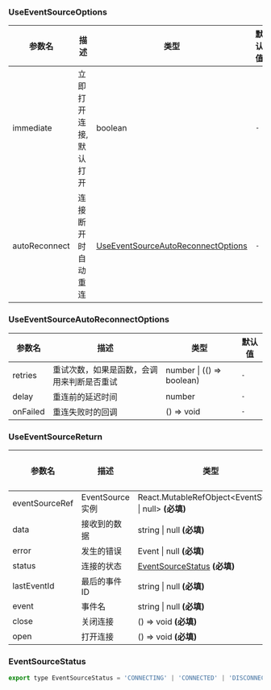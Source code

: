 ### UseEventSourceOptions

| 参数名        | 描述                   | 类型                                                                      | 默认值 |
| ------------- | ---------------------- | ------------------------------------------------------------------------- | ------ |
| immediate     | 立即打开连接, 默认打开 | boolean                                                                   | `-`    |
| autoReconnect | 连接断开时自动重连     | [UseEventSourceAutoReconnectOptions](#UseEventSourceAutoReconnectOptions) | `-`    |

### UseEventSourceAutoReconnectOptions

| 参数名   | 描述                                       | 类型                      | 默认值 |
| -------- | ------------------------------------------ | ------------------------- | ------ |
| retries  | 重试次数，如果是函数，会调用来判断是否重试 | number \| (() => boolean) | `-`    |
| delay    | 重连前的延迟时间                           | number                    | `-`    |
| onFailed | 重连失败时的回调                           | () => void                | `-`    |

### UseEventSourceReturn

| 参数名         | 描述             | 类型                                                         | 默认值 |
| -------------- | ---------------- | ------------------------------------------------------------ | ------ |
| eventSourceRef | EventSource 实例 | React.MutableRefObject&lt;EventSource \| null&gt; **(必填)** | `-`    |
| data           | 接收到的数据     | string \| null **(必填)**                                    | `-`    |
| error          | 发生的错误       | Event \| null **(必填)**                                     | `-`    |
| status         | 连接的状态       | [EventSourceStatus](#EventSourceStatus) **(必填)**           | `-`    |
| lastEventId    | 最后的事件 ID    | string \| null **(必填)**                                    | `-`    |
| event          | 事件名           | string \| null **(必填)**                                    | `-`    |
| close          | 关闭连接         | () => void **(必填)**                                        | `-`    |
| open           | 打开连接         | () => void **(必填)**                                        | `-`    |

### EventSourceStatus

```js
export type EventSourceStatus = 'CONNECTING' | 'CONNECTED' | 'DISCONNECTED'
```
